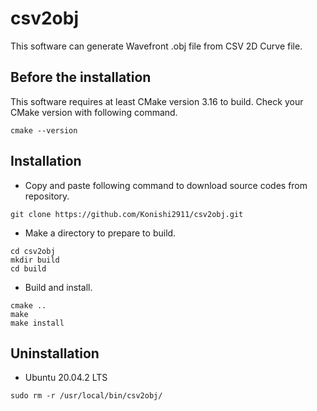 # csv2obj
This software can generate Wavefront .obj file from CSV 2D Curve file.

## Before the installation
This software requires at least CMake version 3.16 to build. Check your CMake version with following command.
```
cmake --version
```

## Installation
* Copy and paste following command to download source codes from repository.  
```
git clone https://github.com/Konishi2911/csv2obj.git
```  
* Make a directory to prepare to build.  
```
cd csv2obj
mkdir build
cd build
```  
* Build and install.  
```
cmake ..
make
make install
```  

## Uninstallation
* Ubuntu 20.04.2 LTS
```
sudo rm -r /usr/local/bin/csv2obj/
```
